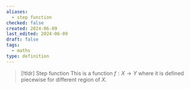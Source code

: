 ```yaml
---
aliases:
  - step function
checked: false
created: 2024-06-09
last_edited: 2024-06-09
draft: false
tags:
  - maths
type: definition
---
```

>[!tldr] Step function
>This is a function $f: X \rightarrow Y$ where it is defined piecewise for different region of $X$.

